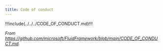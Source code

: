 ```yaml
---
title: Code of conduct
---
```


!!!include(../../../CODE_OF_CONDUCT.md)!!!

_From <https://github.com/microsoft/FluidFramework/blob/main/CODE_OF_CONDUCT.md>._

